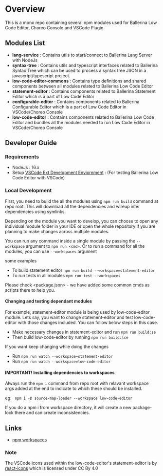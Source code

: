 # Overview

This is a mono repo containing several npm modules used for Ballerina Low Code Editor, Choreo Console and VSCode Plugin.

## Modules List

- **lang-service** : Contains utils to start/connect to Ballerina Lang Server with NodeJs
- **syntax-tree**  : Contains utils and typescript interfaces related to Ballerina Syntax Tree which can be used to process a syntax tree JSON in a javascript/typescript project.
- **low-code-editor-commons** : Contains type definitions and shared components between all modules related to Ballerina Low Code Editor
- **statement-editor** : Contains components related to Ballerina Statement Editor which is a part of Low Code Editor
- **configurable-editor** : Contains components related to Ballerina Configurable Editor which is a part of Low Code Editor in VSCode/Choreo Console
- **low-code-editor** : Contains components related to Ballerina Low Code Editor and bundles all the modules needed to run Low Code Editor in VSCode/Choreo Console

## Developer Guide

### Requirements

- NodeJs : 16.x
- Setup [VSCode Ext Development Enviornment](https://github.com/wso2-enterprise/ballerina-plugin-vscode) : (For testing Ballerina Low Code Editor with VSCode)


### Local Development

First, you need to build the all the modules using ```npm run build``` command at repo root.
This will download all the dependencies and wireup inter dependencies using symlinks.

Depending on the module you want to develop, you can choose to open any individual module folder in your IDE or open the whole repository if you are planning to make changes across multiple modules.

You can run any command inside a single module by passing the ```--workspace``` argument to ```npm run <cmd>```. Or to run a command for all the modules, you can use ```--workspaces``` argument

some examples 
- To build statement editor ```npm run build --workspace=statement-editor```
- To run tests in all modules ```npm run test --workspaces```

Please check <package.json> - we have added some common cmds as scripts there to help you.

#### Changing and testing dependant modules

For example, statement-editor module is being used by low-code-editor module. Lets say, you want to change statement-editor and test low-code-editor with those changes included. You can follow below steps in this case.

- Make necessary changes in statement-editor and run ```npm run build:se```
- Then build low-code-editor by running ```npm run build:lce```

If you want keep changing while doing the changes

- Run ```npm run watch --workspace=statement-editor```
- Run ```npm run watch --workspace=low-code-editor```

#### IMPORTANT! Installing dependencies to workspaces

Always run the ```npm i``` command from repo root with relavant workspace args added at the end to indicate to which these should be installed.

eg: ```  npm i -D source-map-loader --workspace low-code-editor ```

If you do a npm i from workspace directory, it will create a new package-lock there and can create inconsistencies. 

## Links

- [npm workspaces](https://docs.npmjs.com/cli/v7/using-npm/workspaces)

### Note
The VSCode icons used within the low-code-editor's statement-editor is by [react-icons](https://react-icons.github.io/react-icons/icons?name=vsc) which is licensed under CC By 4.0

